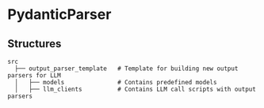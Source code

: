 # PydanticParser


## Structures
```
src
  ├── output_parser_template   # Template for building new output parsers for LLM
  │   ├── models               # Contains predefined models
  │   ├── llm_clients          # Contains LLM call scripts with output parsers
```